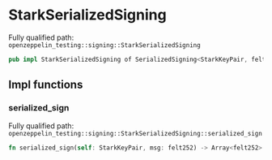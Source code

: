 # StarkSerializedSigning

Fully qualified path: `openzeppelin_testing::signing::StarkSerializedSigning`

```rust
pub impl StarkSerializedSigning of SerializedSigning<StarkKeyPair, felt252>
```

## Impl functions

### serialized_sign

Fully qualified path: `openzeppelin_testing::signing::StarkSerializedSigning::serialized_sign`

```rust
fn serialized_sign(self: StarkKeyPair, msg: felt252) -> Array<felt252>
```


